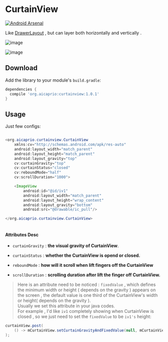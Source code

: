 CurtainView
===========

[![Android Arsenal](https://img.shields.io/badge/Android%20Arsenal-CurtainView-brightgreen.svg?style=flat)](https://android-arsenal.com/details/1/1244)

Like [DrawerLayout](https://github.com/aosp-mirror/platform_frameworks_support/blob/master/core-ui/src/main/java/android/support/v4/widget/DrawerLayout.java) , but can layer both horizontally and vertically .

![image](https://github.com/aicaprio/CurtainView/blob/master/imgs/ezgif-5-4fc93a6397.gif)   

![image](https://github.com/aicaprio/CurtainView/blob/master/imgs/ezgif-5-f6189eb790.gif)


Download
--------

Add the library to your module's `build.gradle`:

```groovy
dependencies {
  compile 'org.aicaprio:curtainview:1.0.1'
}
```

Usage
--------

Just few configs:

```java

<org.aicaprio.curtainview.CurtainView
    xmlns:cv="http://schemas.android.com/apk/res-auto"
    android:layout_width="match_parent"
    android:layout_height="match_parent"
    android:layout_gravity="top"
    cv:curtainGravity="top"
    cv:curtainStatus="closed"
    cv:reboundMode="half"
    cv:scrollDuration="1000">

    <ImageView
        android:id="@id/iv1"
        android:layout_width="match_parent"
        android:layout_height="wrap_content"
        android:layout_gravity="bottom"
        android:src="@drawable/ic_pull"/>

</org.aicaprio.curtainview.CurtainView>
    
 ```
 
 #### Attributes Desc
    
* `curtainGravity` : **the visual gravity of CurtainView**. 

* `curtainStatus` : **whether the CurtainView is opend or closed.**

* `reboundMode` : **how will it scroll when lift fingers off the CurtainView**

* `scrollDuration` : **scrolling duration after lift the finger off CurtainView.**

    
> Here is an attribute need to be noticed :  `fixedValue` , which defines the minimum width or height ( depends on the gravity ) appears on the screen , the default value is one third of the CurtainView's width or height( depends on the gravity ).<br>
Usually we set this attribute in your java codes.<br>
For example , I'd like `iv1` completely showing when CurtainView is closed , so we just need to set the `fixedValue` to be `iv1's` height:

```java       
curtainView.post(
    () -> mCurtainView.setCurtainGravityAndFixedValue(null, mCurtainView.getHeight())
);
```


   
    

